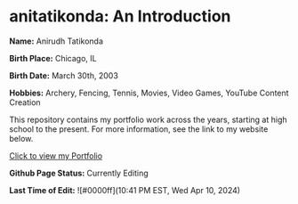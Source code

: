 # anitatikonda: An Introduction

**Name:** Anirudh Tatikonda

**Birth Place:** Chicago, IL

**Birth Date:** March 30th, 2003

**Hobbies:** Archery, Fencing, Tennis, Movies, Video Games, YouTube Content Creation

This repository contains my portfolio work across the years, starting at high school to the present. For more information, see the link to my website below.

[Click to view my Portfolio](https://anitatikonda.github.io)

**Github Page Status:** Currently Editing

**Last Time of Edit:** ![#0000ff](10:41 PM EST, Wed Apr 10, 2024)

